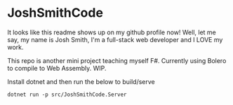 # JoshSmithCode

It looks like this readme shows up on my github profile now! Well, let me say, my name is Josh Smith, I'm a full-stack web developer and I LOVE my work. 

This repo is another mini project teaching myself F#. Currently using Bolero to compile to Web Assembly. WIP. 

Install dotnet and then run the below to build/serve

`dotnet run -p src/JoshSmithCode.Server`
